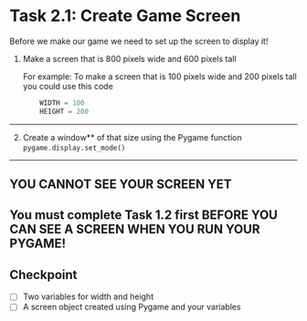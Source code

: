 # Task 2.1: Create Game Screen

Before we make our game we need to set up the screen to display it!

1. Make a screen that is 800 pixels wide and 600 pixels tall

    For example:
    To make a screen that is 100 pixels wide and 200 pixels tall you could use this code

    ```python
        WIDTH = 100
        HEIGHT = 200
    ```
---
2. Create a window** of that size using the Pygame function `pygame.display.set_mode()`
---
## YOU CANNOT SEE YOUR SCREEN YET
You must **complete Task 1.2** first BEFORE YOU CAN SEE A SCREEN WHEN YOU RUN YOUR PYGAME!
---
## Checkpoint
- [ ] Two variables for width and height
- [ ] A screen object created using Pygame and your variables